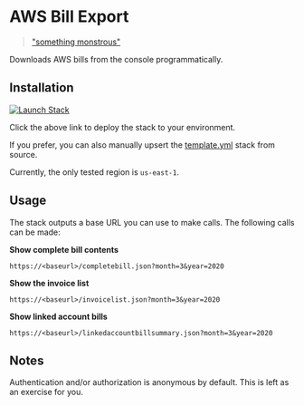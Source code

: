 # AWS Bill Export

> ["something monstrous"](https://twitter.com/QuinnyPig/status/1251572159434027008)

Downloads AWS bills from the console programmatically.

## Installation

[![Launch Stack](https://cdn.rawgit.com/buildkite/cloudformation-launch-stack-button-svg/master/launch-stack.svg)](https://console.aws.amazon.com/cloudformation/home?region=us-east-1#/stacks/new?stackName=billretriever&templateURL=https://s3.amazonaws.com/ianmckay-us-east-1/billretriever/template.yml)

Click the above link to deploy the stack to your environment.

If you prefer, you can also manually upsert the [template.yml](https://github.com/iann0036/aws-bill-export/blob/master/template.yml) stack from source.

Currently, the only tested region is `us-east-1`.

## Usage

The stack outputs a base URL you can use to make calls. The following calls can be made:

**Show complete bill contents**

```
https://<baseurl>/completebill.json?month=3&year=2020
```

**Show the invoice list**

```
https://<baseurl>/invoicelist.json?month=3&year=2020
```

**Show linked account bills**

```
https://<baseurl>/linkedaccountbillsummary.json?month=3&year=2020
```

## Notes

Authentication and/or authorization is anonymous by default. This is left as an exercise for you.
